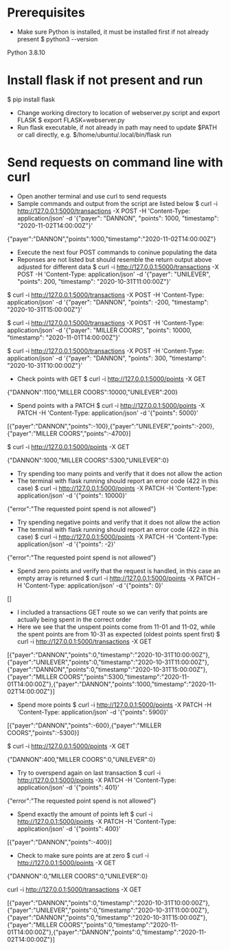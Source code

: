 # Prerequisites
- Make sure Python is installed, it must be installed first if not already present
$ python3 --version

Python 3.8.10

# Install flask if not present and run
$ pip install flask

- Change working directory to location of webserver.py script and export FLASK
$ export FLASK=webserver.py
- Run flask executable, if not already in path may need to update $PATH or call directly, e.g.
$/home/ubuntu/.local/bin/flask run

# Send requests on command line with curl
- Open another terminal and use curl to send requests
- Sample commands and output from the script are listed below
$ curl -i http://127.0.0.1:5000/transactions -X POST -H 'Content-Type: application/json' -d '{"payer": "DANNON", "points": 1000, "timestamp": "2020-11-02T14:00:00Z"}'

{"payer":"DANNON","points":1000,"timestamp":"2020-11-02T14:00:00Z"}

- Execute the next four POST commands to coninue populating the data
- Reponses are not listed but should resemble the return output above adjusted for different data
$ curl -i http://127.0.0.1:5000/transactions -X POST -H 'Content-Type: application/json' -d '{"payer": "UNILEVER", "points": 200, "timestamp": "2020-10-31T11:00:00Z"}'

$ curl -i http://127.0.0.1:5000/transactions -X POST -H 'Content-Type: application/json' -d '{"payer": "DANNON", "points": -200, "timestamp": "2020-10-31T15:00:00Z"}'

$ curl -i http://127.0.0.1:5000/transactions -X POST -H 'Content-Type: application/json' -d '{"payer": "MILLER COORS", "points": 10000, "timestamp": "2020-11-01T14:00:00Z"}'

$ curl -i http://127.0.0.1:5000/transactions -X POST -H 'Content-Type: application/json' -d '{"payer": "DANNON", "points": 300, "timestamp": "2020-10-31T10:00:00Z"}'

- Check points with GET
$ curl -i http://127.0.0.1:5000/points -X GET

{"DANNON":1100,"MILLER COORS":10000,"UNILEVER":200}

- Spend points with a PATCH 
$ curl -i http://127.0.0.1:5000/points -X PATCH -H 'Content-Type: application/json' -d '{"points": 5000}'

[{"payer":"DANNON","points":-100},{"payer":"UNILEVER","points":-200},{"payer":"MILLER COORS","points":-4700}]

$ curl -i http://127.0.0.1:5000/points -X GET

{"DANNON":1000,"MILLER COORS":5300,"UNILEVER":0}

- Try spending too many points and verify that it does not allow the action
- The terminal with flask running should report an error code (422 in this case)
$ curl -i http://127.0.0.1:5000/points -X PATCH -H 'Content-Type: application/json' -d '{"points": 10000}'

{"error":"The requested point spend is not allowed"}

- Try spending negative points and verify that it does not allow the action
- The terminal with flask running should report an error code (422 in this case)
$ curl -i http://127.0.0.1:5000/points -X PATCH -H 'Content-Type: application/json' -d '{"points": -2}'

{"error":"The requested point spend is not allowed"}

- Spend zero points and verify that the request is handled, in this case an empty array is returned
$ curl -i http://127.0.0.1:5000/points -X PATCH -H 'Content-Type: application/json' -d '{"points": 0}'

[]

- I included a transactions GET route so we can verify that points are actually being spent in the correct order
- Here we see that the unspent points come from 11-01 and 11-02, while the spent points are from 10-31 as expected (oldest points spent first)
$ curl -i http://127.0.0.1:5000/transactions -X GET

[{"payer":"DANNON","points":0,"timestamp":"2020-10-31T10:00:00Z"},{"payer":"UNILEVER","points":0,"timestamp":"2020-10-31T11:00:00Z"},{"payer":"DANNON","points":0,"timestamp":"2020-10-31T15:00:00Z"},{"payer":"MILLER COORS","points":5300,"timestamp":"2020-11-01T14:00:00Z"},{"payer":"DANNON","points":1000,"timestamp":"2020-11-02T14:00:00Z"}]

- Spend more points
$ curl -i http://127.0.0.1:5000/points -X PATCH -H 'Content-Type: application/json' -d '{"points": 5900}'

[{"payer":"DANNON","points":-600},{"payer":"MILLER COORS","points":-5300}]

$ curl -i http://127.0.0.1:5000/points -X GET

{"DANNON":400,"MILLER COORS":0,"UNILEVER":0}

- Try to overspend again on last transaction
$ curl -i http://127.0.0.1:5000/points -X PATCH -H 'Content-Type: application/json' -d '{"points": 401}'

{"error":"The requested point spend is not allowed"}

- Spend exactly the amount of points left
$ curl -i http://127.0.0.1:5000/points -X PATCH -H 'Content-Type: application/json' -d '{"points": 400}'

[{"payer":"DANNON","points":-400}]

- Check to make sure points are at zero
$ curl -i http://127.0.0.1:5000/points -X GET

{"DANNON":0,"MILLER COORS":0,"UNILEVER":0}

curl -i http://127.0.0.1:5000/transactions -X GET

[{"payer":"DANNON","points":0,"timestamp":"2020-10-31T10:00:00Z"},{"payer":"UNILEVER","points":0,"timestamp":"2020-10-31T11:00:00Z"},{"payer":"DANNON","points":0,"timestamp":"2020-10-31T15:00:00Z"},{"payer":"MILLER COORS","points":0,"timestamp":"2020-11-01T14:00:00Z"},{"payer":"DANNON","points":0,"timestamp":"2020-11-02T14:00:00Z"}]


